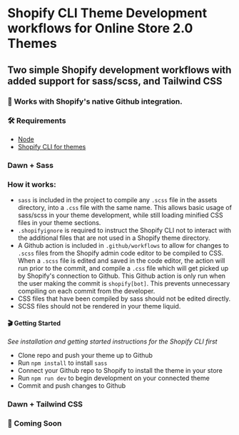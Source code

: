 # Shopify CLI Theme Development workflows for Online Store 2.0 Themes

## Two simple Shopify development workflows with added support for sass/scss, and Tailwind CSS

### 🎉 Works with Shopify's native Github integration.

### 🛠 Requirements
- [Node](https://nodejs.org/en/)
- [Shopify CLI for themes](https://shopify.dev/themes/tools/cli)

### Dawn + Sass

### How it works:
- `sass` is included in the project to compile any `.scss` file in the assets directory, into a `.css` file with the same name. This allows basic usage of sass/scss in your theme development, while still loading minified CSS files in your theme sections.
- `.shopifyignore` is required to instruct the Shopify CLI not to interact with the additional files that are not used in a Shopify theme directory.
- A Github action is included in `.github/workflows` to allow for changes to `.scss` files from the Shopify admin code editor to be compiled to CSS. When a `.scss` file is edited and saved in the code editor, the action will run prior to the commit, and compile a `.css` file which will get picked up by Shopify's connection to Github. This Github action is only run when the user making the commit is `shopify[bot]`. This prevents unnecessary compiling on each commit from the developer.
- CSS files that have been compiled by sass should not be edited directly.
- SCSS files should not be rendered in your theme liquid.

#### 🎬 Getting Started
*See installation and getting started instructions for the Shopify CLI first*
- Clone repo and push your theme up to Github
- Run `npm install` to install `sass`
- Connect your Github repo to Shopify to install the theme in your store
- Run `npm run dev` to begin development on your connected theme
- Commit and push changes to Github

### Dawn + Tailwind CSS

### 🚧 Coming Soon